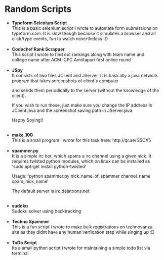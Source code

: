 Random Scripts
==============

<ul>

<li><b>Typeform Selenium Script</b>
<br>
This is a basic selenium script I wrote to automate form submissions on typeform.com. It is slow though because it simulates a browser and all click/type events, fun to watch nevertheless :D
</li><br>

<li>
<b>Codechef Rank Scrapper</b>
<br>
This script I wrote to find out rankings along with team name and college name after ACM ICPC Amritapuri first online round
</li>
<br>

<li><b>JSpy</b>
<br>
It consists of two files JClient and JServer. It is basically a java network program that takes screenshots of client's computer

and sends them periodically to the server (without the knowledge of the client).

If you wish to run these, just make sure you change the IP address in JClient.java and the screenshot saving path in JServer.java

Happy Spying!!
</li><br>

<li>
<b>make_100</b>
<br>
This is a small program I wrote for this task here: http://qr.ae/G5CX5
</li><br>

<li><b>spammer.py</b>
<br>
It is a simple irc bot, which spams a irc channel using a given nick. It requires twisted python modules, which on linux can be installed as 'sudo apt-get install python-twisted'

Usage: 'python spammer.py nick_name_of_spammer channel_name spam_nick_name'

The default server is irc.dejatoons.net
</li><br>

<li><b>sudoku</b>
<br>
Sudoku solver using backtracking

</li><br>

<li><b>Techno Spammer</b>
<br>
This is a fun script I wrote to make bulk registrations on technovanza site as they didnt have any human verfication step while singing up :D
</li><br>

<li><b>ToDo Script</b>
<br>
Its a small python script I wrote for maintaining a simple todo list via terminal
</li>

</ul>
